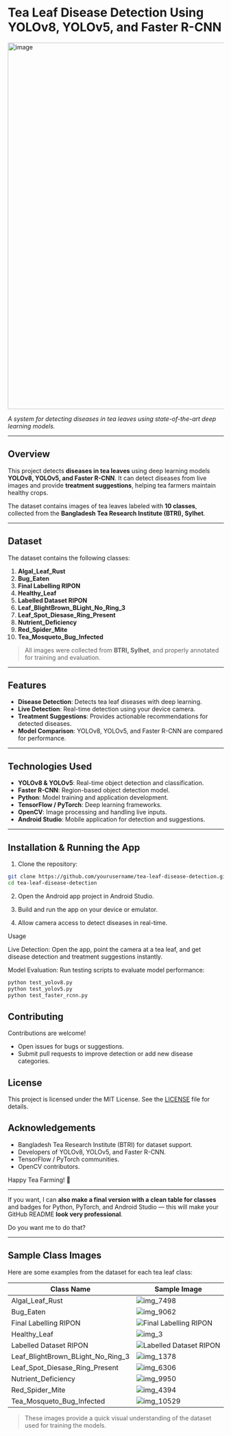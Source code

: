 # Tea Leaf Disease Detection Using YOLOv8, YOLOv5, and Faster R-CNN
<img width="1280" height="854" alt="image" src="https://github.com/user-attachments/assets/36d3b658-e70e-42c3-a94f-0a56c828bb8a" />


*A system for detecting diseases in tea leaves using state-of-the-art deep learning models.*

---

## Overview
This project detects **diseases in tea leaves** using deep learning models **YOLOv8, YOLOv5, and Faster R-CNN**. It can detect diseases from live images and provide **treatment suggestions**, helping tea farmers maintain healthy crops.

The dataset contains images of tea leaves labeled with **10 classes**, collected from the **Bangladesh Tea Research Institute (BTRI), Sylhet**.

---

## Dataset
The dataset contains the following classes:

1. **Algal_Leaf_Rust**  
2. **Bug_Eaten**  
3. **Final Labelling RIPON**  
4. **Healthy_Leaf**  
5. **Labelled Dataset RIPON**  
6. **Leaf_BlightBrown_BLight_No_Ring_3**  
7. **Leaf_Spot_Diesase_Ring_Present**  
8. **Nutrient_Deficiency**  
9. **Red_Spider_Mite**  
10. **Tea_Mosqueto_Bug_Infected**  

> All images were collected from **BTRI, Sylhet**, and properly annotated for training and evaluation.

---

## Features
- **Disease Detection**: Detects tea leaf diseases with deep learning.  
- **Live Detection**: Real-time detection using your device camera.  
- **Treatment Suggestions**: Provides actionable recommendations for detected diseases.  
- **Model Comparison**: YOLOv8, YOLOv5, and Faster R-CNN are compared for performance.

---

## Technologies Used
- **YOLOv8 & YOLOv5**: Real-time object detection and classification.  
- **Faster R-CNN**: Region-based object detection model.  
- **Python**: Model training and application development.  
- **TensorFlow / PyTorch**: Deep learning frameworks.  
- **OpenCV**: Image processing and handling live inputs.  
- **Android Studio**: Mobile application for detection and suggestions.

---

## Installation & Running the App
1. Clone the repository:
```bash
git clone https://github.com/yourusername/tea-leaf-disease-detection.git
cd tea-leaf-disease-detection
```

2. Open the Android app project in Android Studio.

3. Build and run the app on your device or emulator.

4. Allow camera access to detect diseases in real-time.

Usage

Live Detection: Open the app, point the camera at a tea leaf, and get disease detection and treatment suggestions instantly.

Model Evaluation: Run testing scripts to evaluate model performance:
```bash
python test_yolov8.py
python test_yolov5.py
python test_faster_rcnn.py
```

## Contributing

Contributions are welcome!  

- Open issues for bugs or suggestions.  
- Submit pull requests to improve detection or add new disease categories.  

## License

This project is licensed under the MIT License. See the [LICENSE](LICENSE) file for details.  

## Acknowledgements

- Bangladesh Tea Research Institute (BTRI) for dataset support.  
- Developers of YOLOv8, YOLOv5, and Faster R-CNN.  
- TensorFlow / PyTorch communities.  
- OpenCV contributors.  

Happy Tea Farming! 🍃  

---

If you want, I can **also make a final version with a clean table for classes** and badges for Python, PyTorch, and Android Studio — this will make your GitHub README **look very professional**.  

Do you want me to do that?


---

## Sample Class Images

Here are some examples from the dataset for each tea leaf class:

| Class Name | Sample Image |
|------------|--------------|
| Algal_Leaf_Rust | ![img_7498](https://github.com/user-attachments/assets/edbf2af9-6d28-4e62-8844-fcbd4a3fab7d) |
| Bug_Eaten | ![img_9062](https://github.com/user-attachments/assets/dd86e415-e0a8-431e-b427-728be6e1baa7) |
| Final Labelling RIPON | ![Final Labelling RIPON](https://github.com/user-attachments/assets/3bceecbb-022f-46ab-8181-610d5d21c689) |
| Healthy_Leaf | ![img_3](https://github.com/user-attachments/assets/32110469-8b2a-4e53-bf66-466b37730818) |
| Labelled Dataset RIPON | ![Labelled Dataset RIPON](https://github.com/user-attachments/assets/c24d895d-c01f-4060-b911-f3b8d574d6d8) |
| Leaf_BlightBrown_BLight_No_Ring_3 | ![img_1378](https://github.com/user-attachments/assets/6a222952-f2c5-4390-93e8-6785c03d3ed4) |
| Leaf_Spot_Diesase_Ring_Present | ![img_6306](https://github.com/user-attachments/assets/2f048700-5841-4ff0-bb36-720a4fe1d34c) |
| Nutrient_Deficiency | ![img_9950](https://github.com/user-attachments/assets/67725afb-0a53-43db-ba56-761b9dd79ab9) |
| Red_Spider_Mite | ![img_4394](https://github.com/user-attachments/assets/a7a99ee1-f910-43d0-baab-d5a4618bcf47) |
| Tea_Mosqueto_Bug_Infected | ![img_10529](https://github.com/user-attachments/assets/f5d05714-79cb-4e71-877a-aff318736c6d) |

> These images provide a quick visual understanding of the dataset used for training the models.


